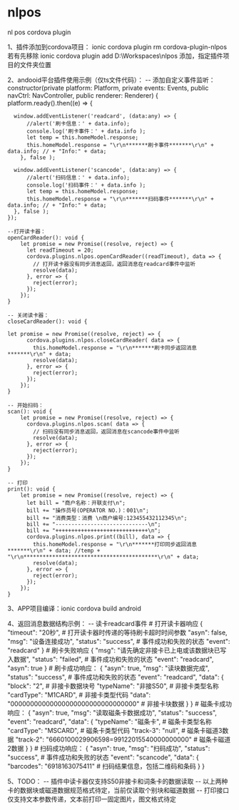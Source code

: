 # nlpos
nl pos cordova plugin

1、插件添加到cordova项目：
	ionic cordova plugin rm cordova-plugin-nlpos 若有先移除
	ionic cordova plugin add D:\Workspaces\nlpos  添加，指定插件项目的文件夹位置

2、andooid平台插件使用示例（仅ts文件代码）：
	-- 添加自定义事件监听：
	constructor(private platform: Platform, private events: Events, public navCtrl: NavController, public renderer: Renderer) {
    platform.ready().then((e) => {
      
      window.addEventListener('readcard', (data:any) => {
          //alert('刷卡信息：' + data.info);
          console.log('刷卡事件：' + data.info );
          let temp = this.homeModel.response;
          this.homeModel.response = "\r\n*******刷卡事件*******\r\n" + data.info; // + "Info:" + data;
        }, false );

      window.addEventListener('scancode', (data:any) => {
          //alert('扫码信息：' + data.info);
          console.log('扫码事件：' + data.info );
          let temp = this.homeModel.response;
          this.homeModel.response = "\r\n*******扫码事件*******\r\n" + data.info; // + "Info:" + data;
      }, false );
    });

    --打开读卡器：
    openCardReader(): void {
	    let promise = new Promise((resolve, reject) => {
	      let readTimeout = 20;
	      cordova.plugins.nlpos.openCardReader((readTimeout), data => {
	      	// 打开读卡器没有同步消息返回，返回消息在readcard事件中监听
	        resolve(data);
	      }, error => {
	        reject(error);
	      });
	    });
	}

	-- 关闭读卡器：
	closeCardReader(): void {
    
    let promise = new Promise((resolve, reject) => {
	      cordova.plugins.nlpos.closeCardReader( data => {
	        this.homeModel.response = "\r\n*******刷卡同步返回消息*******\r\n" + data;
	        resolve(data);
	      }, error => {
	        reject(error);
	      });
	    });
	}

	-- 开始扫码：
	scan(): void {
	    let promise = new Promise((resolve, reject) => {
	      cordova.plugins.nlpos.scan( data => {
	        // 扫码没有同步消息返回，返回消息在scancode事件中监听
	        resolve(data);
	      }, error => {
	        reject(error);
	      });
	    });
	}

	-- 打印
	print(): void {
	    let promise = new Promise((resolve, reject) => {
	      let bill = "商户名称：开联支付\n";
	      bill += "操作员号(OPERATOR NO.)：001\n";
	      bill += "消费类型：消费 \n商户编号:123455432112345\n";
	      bill += "-----------------------------\n";
	      bill += "+++++++++++++++++++++++++++++\n";
	      cordova.plugins.nlpos.print((bill), data => {
	        this.homeModel.response = "\r\n*******打印同步返回消息*******\r\n" + data; //temp + "\r\n******************************************\r\n" + data;
	        resolve(data);
	      }, error => {
	        reject(error);
	      });
	    });
	}

3、APP项目编译：ionic cordova build android

4、返回消息数据结构示例：
	-- 读卡readcard事件
	# 打开读卡器响应
	{
	    "timeout": "20秒", 					# 打开读卡器时传递的等待刷卡超时时间参数
	    "asyn": false,
	    "msg": "设备连接成功",
	    "status": "success", 				# 事件成功和失败的状态
	    "event": "readcard"
	}
	# 刷卡失败响应
	{
	    "msg": "请先确定非接卡已上电或该数据块已写入数据",
	    "status": "failed",					# 事件成功和失败的状态
	    "event": "readcard",
	    "asyn": true
	}
	# 刷卡成功响应：
	{
	    "asyn": true,
	    "msg": "读块数据完成",
	    "status": "success",				# 事件成功和失败的状态
	    "event": "readcard",
	    "data": {
	        "block": "2",					# 非接卡数据块号
	        "typeName": "非接S50",			# 非接卡类型名称
	        "cardType": "M1CARD",			# 非接卡类型代码
	        "data": "00000000000000000000000000000000" # 非接卡块数据
	    }
	}
	# 磁条卡成功响应：
	{
	    "asyn": true,
	    "msg": "读取磁条卡数据成功",
	    "status": "success",
	    "event": "readcard",
	    "data": {
	    	"typeName": "磁条卡",			# 磁条卡类型名称
	        "cardType": "MSCARD",			# 磁条卡类型代码
	        "track-3": "null",				# 磁条卡磁道3数据
	        "track-2": "6660100029906598=99122015540000000000"	# 磁条卡磁道2数据
	    }
	}
	# 扫码成功响应：
	{
	    "asyn": true,
	    "msg": "扫码成功",
	    "status": "success",				# 事件成功和失败的状态
	    "event": "scancode",
	    "data": {
	        "barcodes": "6918163075411"		# 扫码结果信息，包括二维码和条码
	    }
	}

5、TODO：
	-- 插件中读卡器仅支持S50非接卡和词条卡的数据读取
	-- 以上两种卡的数据块或磁道数据规范格式待定，当前仅读取个别块和磁道数据
	-- 打印接口仅支持文本参数传递，文本前打印一固定图片，图文格式待定
